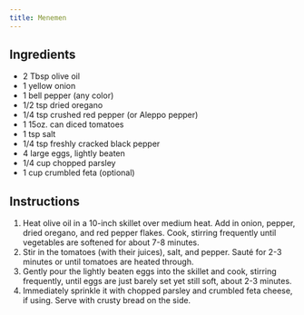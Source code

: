 ```yaml
---
title: Menemen
---
```


## Ingredients

- 2 Tbsp olive oil
- 1 yellow onion
- 1 bell pepper (any color)
- 1/2 tsp dried oregano
- 1/4 tsp crushed red pepper (or Aleppo pepper)
- 1 15oz. can diced tomatoes
- 1 tsp salt
- 1/4 tsp freshly cracked black pepper
- 4 large eggs, lightly beaten
- 1/4 cup chopped parsley
- 1 cup crumbled feta (optional)

## Instructions

1. Heat olive oil in a 10-inch skillet over medium heat. Add in onion, pepper, dried oregano, and red pepper flakes. Cook, stirring frequently until vegetables are softened for about 7-8 minutes.
2. Stir in the tomatoes (with their juices), salt, and pepper. Sauté for 2-3 minutes or until tomatoes are heated through.
3. Gently pour the lightly beaten eggs into the skillet and cook, stirring frequently, until eggs are just barely set yet still soft, about 2-3 minutes.
4. Immediately sprinkle it with chopped parsley and crumbled feta cheese, if using. Serve with crusty bread on the side.
